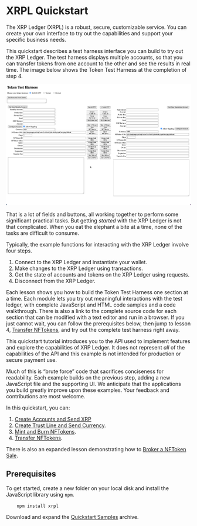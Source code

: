 # XRPL Quickstart

The XRP Ledger (XRPL) is a robust, secure, customizable service. You can create your own interface to try out the capabilities and support your specific business needs.

This quickstart describes a test harness interface you can build to try out the XRP Ledger. The test harness displays multiple accounts, so that you can transfer tokens from one account to the other and see the results in real time. The image below shows the Token Test Harness at the completion of step 4.

[![Quickstart Tutorial Window](../../img/quickstart1.png)](../../img/quickstart1.png)

That is a lot of fields and buttons, all working together to perform some significant practical tasks. But getting _started_ with the XRP Ledger is not that complicated. When you eat the elephant a bite at a time, none of the tasks are difficult to consume.

Typically, the example functions for interacting with the XRP Ledger involve four steps.

1. Connect to the XRP Ledger and instantiate your wallet.
2. Make changes to the XRP Ledger using transactions.
3. Get the state of accounts and tokens on the XRP Ledger using requests.
4. Disconnect from the XRP Ledger.

Each lesson shows you how to build the Token Test Harness one section at a time. Each module lets you try out meaningful interactions with the test ledger, with complete JavaScript and HTML code samples and a code walkthrough. There is also a link to the complete source code for each section that can be modified with a text editor and run in a browser. If you just cannot wait, you can follow the prerequisites below, then jump to lesson 4, [Transfer NFTokens](transfer-nftokens.html), and try out the complete test harness right away.

This quickstart tutorial introduces you to the API used to implement features and explore the capabilities of XRP Ledger. It does not represent *all* of the capabilities of the API and this example is not intended for production or secure payment use.

Much of this is “brute force” code that sacrifices conciseness for readability. Each example builds on the previous step, adding a new JavaScript file and the supporting UI. We anticipate that the applications you build greatly improve upon these examples. Your feedback and contributions are most welcome.

In this quickstart, you can:

1. [Create Accounts and Send XRP](create-accounts-send-xrp.html)
2. [Create Trust Line and Send Currency](create-trustline-send-currency.html).
3. [Mint and Burn NFTokens](mint-and-burn-nftokens.html).
4. [Transfer NFTokens](transfer-nftokens.html).

There is also an expanded lesson demonstrating how to [Broker a NFToken Sale](broker-sale.html).


## Prerequisites

To get started, create a new folder on your local disk and install the JavaScript library using `npm`.


```
    npm install xrpl
```


Download and expand the [Quickstart Samples](https://github.com/XRPLF/xrpl-dev-portal/tree/master/content/_code-samples/quickstart/js/quickstart.zip) archive.